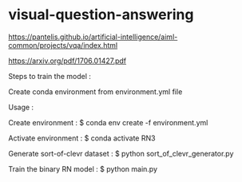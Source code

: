 # visual-question-answering
https://pantelis.github.io/artificial-intelligence/aiml-common/projects/vqa/index.html

https://arxiv.org/pdf/1706.01427.pdf

Steps to train the model :

Create conda environment from environment.yml file

Usage :

Create environment :
$ conda env create -f environment.yml

Activate environment :
$ conda activate RN3

Generate sort-of-clevr dataset :
$ python sort_of_clevr_generator.py

Train the binary RN model : 
$ python main.py
